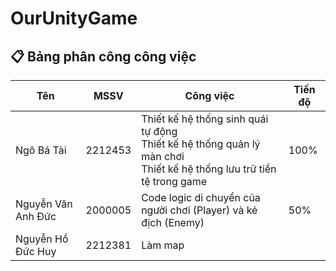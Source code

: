 # OurUnityGame
## 📋 Bảng phân công công việc

| Tên                     | MSSV     | Công việc                                           | Tiến độ           |
|-------------------------|----------|-----------------------------------------------------|-------------------|
| Ngô Bá Tài              | 2212453  | Thiết kế hệ thống sinh quái tự động<br>Thiết kế hệ thống quản lý màn chơi<br>Thiết kế hệ thống lưu trữ tiền tệ trong game| 100% |
| Nguyễn Văn Anh Đức      | 2000005  | Code logic di chuyển của người chơi (Player) và kẻ địch (Enemy) | 50%    |
| Nguyễn Hồ Đức Huy       | 2212381  | Làm map                                  |  |
